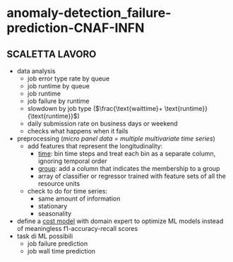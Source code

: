 # anomaly-detection_failure-prediction-CNAF-INFN

## SCALETTA LAVORO
* data analysis
    * job error type rate by queue
    * job runtime by queue
    * job runtime
    * job failure by runtime
    * slowdown by job type ($\frac{\text{waittime}+ \text{runtime}}{\text{runtime}}$)
    * daily submission rate on business days or weekend
    * checks what happens when it fails
* preprocessing (<i>micro panel data = multiple multivariate time series</i>)
    * add features that represent the longitudinality:
        * <u>time</u>: bin time steps and treat each bin as a separate column, ignoring temporal order
        * <u>group</u>: add a column that indicates the membership to a group
        * array of classifier or regressor trained with feature sets of all the resource units
    * check to do for time series:
        * same amount of information
        * stationary
        * seasonality
* define a <u>cost model</u> with domain expert to optimize ML models instead of meaningless f1-accuracy-recall scores
* task di ML possibili
    * job failure prediction
    * job wall time prediction